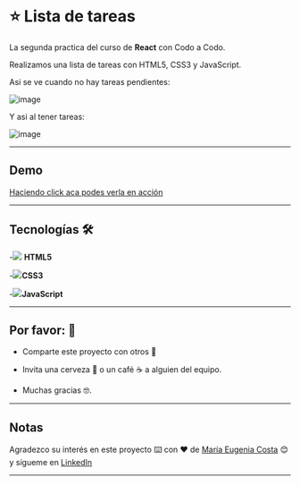 # :star: Lista de tareas

La segunda practica del curso de **React** con Codo a Codo.

Realizamos una lista de tareas con HTML5, CSS3 y JavaScript.

Asi se ve cuando no hay tareas pendientes:

![image](https://user-images.githubusercontent.com/72580574/225160518-2ba312e8-3752-4911-8475-899c96924a36.png)


Y asi al tener tareas:

![image](https://user-images.githubusercontent.com/72580574/225160910-4440cde3-6a57-4ed3-bab5-6b6c599397f9.png)


---

## Demo


[Haciendo click aca podes verla en acción]( https://eugenia1984.github.io/listaDeTareas/)

---


## Tecnologías 🛠️


-<img src="https://img.icons8.com/color/30/null/html-5--v1.png"/> **HTML5** 

-<img src="https://img.icons8.com/color/30/null/css3.png"/>**CSS3**

-<img src="https://img.icons8.com/color/30/null/javascript--v1.png"/>**JavaScript** 

---


## Por favor: 🎁

* Comparte este proyecto con otros 📢

* Invita una cerveza 🍺 o un café ☕ a alguien del equipo.

* Muchas gracias 🤓.

---

## Notas

Agradezco su interés en este proyecto ⌨️ con ❤️ de [María Eugenia Costa](https://github.com/eugenia1984) 😊 y sígueme en [LinkedIn](http://www.linkedin.com/in/maríaeugeniacosta)


---
